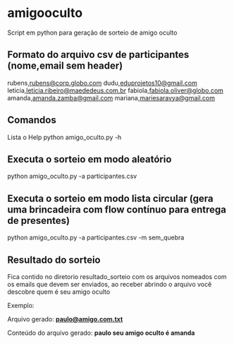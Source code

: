# amigooculto
Script em python para geração de sorteio de amigo oculto

## Formato do arquivo csv de participantes (nome,email sem header)

rubens,rubens@corp.globo.com
dudu,eduprojetos10@gmail.com
leticia,leticia.ribeiro@maededeus.com.br
fabiola,fabiola.oliver@globo.com
amanda,amanda.zamba@gmail.com
mariana,mariesaravya@gmail.com


## Comandos

Lista o Help
python amigo_oculto.py -h

## Executa o sorteio em modo aleatório
python amigo_oculto.py -a participantes.csv


## Executa o sorteio em modo lista circular (gera uma brincadeira com flow contínuo para entrega de presentes)
python amigo_oculto.py -a participantes.csv -m sem_quebra

## Resultado do sorteio

Fica contido no diretorio resultado_sorteio com os arquivos nomeados com os emails que devem ser enviados, ao receber abrindo o arquivo você descobre quem é seu amigo oculto

Exemplo:

Arquivo gerado: **paulo@amigo.com.txt**

Conteúdo do arquivo gerado:   **paulo seu amigo oculto é amanda**